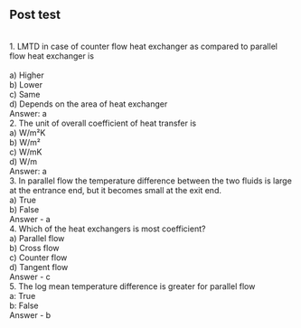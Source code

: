 ## Post test

<br>
1. LMTD in case of counter flow heat exchanger as compared to parallel flow heat exchanger is<br>

<br>
a) Higher
<br>
b) Lower
<br>
c) Same
<br>
d) Depends on the area of heat exchanger

<br>
Answer: a

<br>
2. The unit of overall coefficient of heat transfer is
<br>
a) W/m²K
<br>
b) W/m²
<br>
c) W/mK
<br>
d) W/m

<br>
Answer: a

<br>
3. In parallel flow the temperature difference between the two fluids is large at the entrance end, but it becomes small at the exit end.
<br>
a) True
<br>
b) False

<br>
Answer - a

<br>
4. Which of the heat exchangers is most coefficient? 
<br>
a) Parallel flow 
<br>
b) Cross flow
<br>
c) Counter flow
<br>
d) Tangent flow 

<br>
Answer - c

<br>
5. The log mean temperature difference is greater for parallel flow 
<br>
a: True 
<br>
b: False 

<br>
Answer - b
